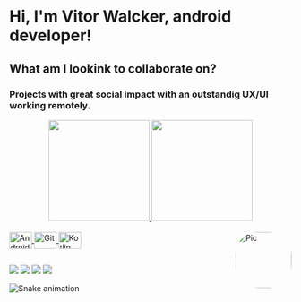 # Hi, I'm Vitor Walcker, android developer!

## What am I lookink to collaborate on?
### Projects with great social impact with an outstandig UX/UI working **remotely**.


<div align="center">
  <a href="https://github.com/vitor0321">
  <img height="180em" src="https://github-readme-stats.vercel.app/api?username=vitor0321&show_icons=true&theme=dark&include_all_commits=true&count_private=true"/>
  <img height="180em" src="https://github-readme-stats.vercel.app/api/top-langs/?username=vitor0321&layout=compact&langs_count=7&theme=dark"/>
</div>
<div style="display: inline_block"><br>
  <img align="center" alt="Android" height="30" width="40" src="https://cdn.jsdelivr.net/gh/devicons/devicon/icons/android/android-plain.svg">
  <img align="center" alt="Git" height="30" width="40" src="https://cdn.jsdelivr.net/gh/devicons/devicon/icons/git/git-original.svg">
  <img align="center" alt="Kotlin" height="30" width="40" src="https://cdn.jsdelivr.net/gh/devicons/devicon/icons/kotlin/kotlin-original.svg">
  <img align="right" alt="Pic" height="100" style="border-radius:40px;" src="https://cdn.discordapp.com/attachments/928766170390216786/928782852869476422/Hi.gif">
</div>
  
##
 
<div> 
  <a href="https://instagram.com/vitor_walcker" target="_blank"><img src="https://img.shields.io/badge/-Instagram-%23E4405F?style=for-the-badge&logo=instagram&logoColor=white" target="_blank"></a>
 <a href="https://discord.gg/7UXzW5wX" target="_blank"><img src="https://img.shields.io/badge/Discord-7289DA?style=for-the-badge&logo=discord&logoColor=white" target="_blank"></a> 
  <a href = "mailto:vitor0321@gmail.com"><img src="https://img.shields.io/badge/-Gmail-%23333?style=for-the-badge&logo=gmail&logoColor=white" target="_blank"></a>
  <a href="https://www.linkedin.com/in/vitorwalcker/" target="_blank"><img src="https://img.shields.io/badge/-LinkedIn-%230077B5?style=for-the-badge&logo=linkedin&logoColor=white" target="_blank"></a> 
 
  ![Snake animation](https://github.com/vitor0321/vitor0321/blob/output/github-contribution-grid-snake.svg)
 
</div>
